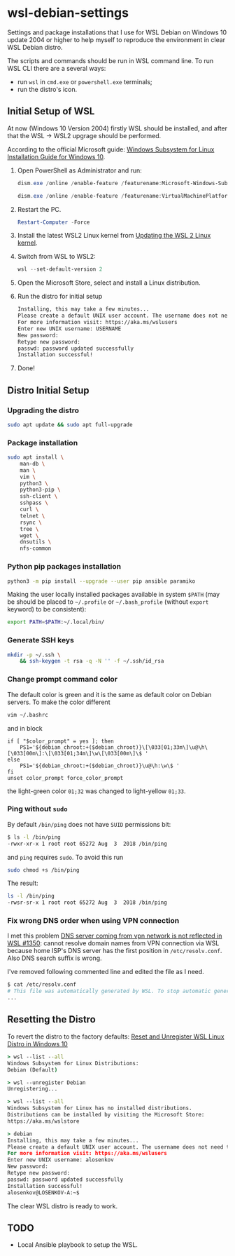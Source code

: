 # wsl-debian-settings

Settings and package installations that I use for WSL Debian on Windows 10 update 2004 or higher to help myself to reproduce the environment in clear WSL Debian distro.

The scripts and commands should be run in WSL command line. To run WSL CLI there are a several ways:

* run `wsl` in `cmd.exe` or `powershell.exe` terminals;
* run the distro's icon.

## Initial Setup of WSL

At now (Windows 10 Version 2004) firstly WSL should be installed, and after that the WSL -> WSL2 upgrage should be performed.

According to the official Microsoft guide: [Windows Subsystem for Linux Installation Guide for Windows 10](https://docs.microsoft.com/en-us/windows/wsl/install-win10).

1. Open PowerShell as Administrator and run:

    ```powershell
    dism.exe /online /enable-feature /featurename:Microsoft-Windows-Subsystem-Linux /all /norestart
    ```

    ```powershell
    dism.exe /online /enable-feature /featurename:VirtualMachinePlatform /all /norestart
    ```

2. Restart the PC.

    ```powershell
    Restart-Computer -Force
    ```

3. Install  the latest WSL2 Linux kernel from [Updating the WSL 2 Linux kernel](https://aka.ms/wsl2kernel).

4. Switch from WSL to WSL2:

    ```powershell
    wsl --set-default-version 2
    ```

5. Open the Microsoft Store, select and install a Linux distribution.

6. Run the distro for initial setup

    ```bash
    Installing, this may take a few minutes...
    Please create a default UNIX user account. The username does not need to match your Windows username.
    For more information visit: https://aka.ms/wslusers
    Enter new UNIX username: USERNAME
    New password:
    Retype new password:
    passwd: password updated successfully
    Installation successful!
    ```

7. Done!

## Distro Initial Setup

### Upgrading the distro

```bash
sudo apt update && sudo apt full-upgrade
```

### Package installation

```bash
sudo apt install \
    man-db \
    man \
    vim \
    python3 \
    python3-pip \
    ssh-client \
    sshpass \
    curl \
    telnet \
    rsync \
    tree \
    wget \
    dnsutils \
    nfs-common
```

### Python pip packages installation

```bash
python3 -m pip install --upgrade --user pip ansible paramiko
```

Making the user locally installed packages available in system `$PATH` (may be should be placed to `~/.profile` or `~/.bash_profile` (without `export` keyword) to be consistent):

```bash
export PATH=$PATH:~/.local/bin/
```

### Generate SSH keys

```bash
mkdir -p ~/.ssh \
    && ssh-keygen -t rsa -q -N '' -f ~/.ssh/id_rsa
```

### Change prompt command color

The default color is green and it is the same as default color on Debian servers. To make the color different

```bash
vim ~/.bashrc
```

аnd in block

```vim
if [ "$color_prompt" = yes ]; then
    PS1='${debian_chroot:+($debian_chroot)}\[\033[01;33m\]\u@\h\[\033[00m\]:\[\033[01;34m\]\w\[\033[00m\]\$ '
else
    PS1='${debian_chroot:+($debian_chroot)}\u@\h:\w\$ '
fi
unset color_prompt force_color_prompt
```

the light-green color `01;32` was changed to light-yellow `01;33`.

### Ping without `sudo`

By default `/bin/ping` does not have `SUID` permissions bit:

```bash
$ ls -l /bin/ping
-rwxr-xr-x 1 root root 65272 Aug  3  2018 /bin/ping
```

and `ping` requires `sudo`. To avoid this run

```bash
sudo chmod +s /bin/ping
```

The result:

```bash
ls -l /bin/ping
-rwsr-sr-x 1 root root 65272 Aug  3  2018 /bin/ping
```

### Fix wrong DNS order when using VPN connection

I met this problem [DNS server coming from vpn network is not reflected in WSL #1350](https://github.com/microsoft/WSL/issues/1350): cannot resolve domain names from VPN connection via WSL because home ISP's DNS server has the first position in `/etc/resolv.conf`.
Also DNS search suffix is wrong.

I've removed following commented line and edited the file as I need.

```bash
$ cat /etc/resolv.conf
# This file was automatically generated by WSL. To stop automatic generation of this file, remove this line.
...
```

## Resetting the Distro

To revert the distro to the factory defaults: [Reset and Unregister WSL Linux Distro in Windows 10](https://winaero.com/blog/reset-unregister-wsl-linux-distro-windows-10/)

```bat
> wsl --list --all
Windows Subsystem for Linux Distributions:
Debian (Default)

> wsl --unregister Debian
Unregistering...

> wsl --list --all
Windows Subsystem for Linux has no installed distributions.
Distributions can be installed by visiting the Microsoft Store:
https://aka.ms/wslstore

> debian
Installing, this may take a few minutes...
Please create a default UNIX user account. The username does not need to match your Windows username.
For more information visit: https://aka.ms/wslusers
Enter new UNIX username: alosenkov
New password:
Retype new password:
passwd: password updated successfully
Installation successful!
alosenkov@LOSENKOV-A:~$
```

The clear WSL distro is ready to work.

## TODO

* Local Ansible playbook to setup the WSL.
